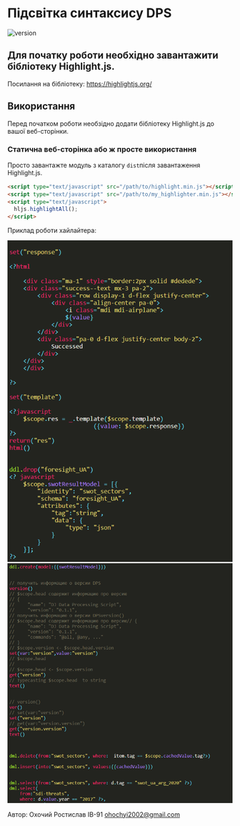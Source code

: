 # Підсвітка синтаксису DPS

![version](https://badgen.net/badge/version/0.0.1/black)

## Для початку роботи необхідно завантажити бібліотеку Highlight.js.
Посилання на бібліотеку:
https://highlightjs.org/

## Використання

Перед початком роботи необзідно додати бібліотеку Highlight.js до вашої веб-сторінки.

### Статична веб-сторінка або ж просте використання

Просто завантажте модуль з каталогу `dist`після завантаження Highlight.js.

```html
<script type="text/javascript" src="/path/to/highlight.min.js"></script>
<script type="text/javascript" src="/path/to/my_highlighter.min.js"></script>
<script type="text/javascript">
  hljs.highlightAll();
</script>
```
Приклад роботи хайлайтера:

![alt text](Images/Imagе1.png)
![alt text](Images/Image2.png)

Автор: Охочий Ростислав ІВ-91 ohochyi2002@gmail.com
